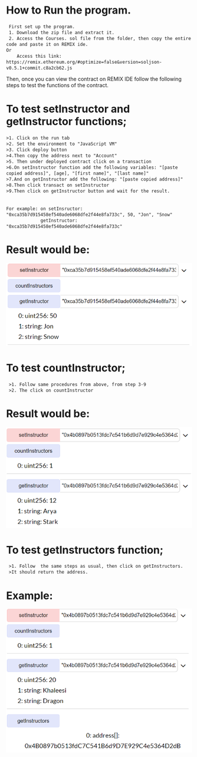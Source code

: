 
#  How to Run the program. 
     First set up the program. 
     1. Download the zip file and extract it.
     2. Access the Courses. sol file from the folder, then copy the entire code and paste it on REMIX ide.
    Or
        Access this link: https://remix.ethereum.org/#optimize=false&version=soljson-v0.5.1+commit.c8a2cb62.js

Then, once you can view the contract on REMIX IDE follow the following steps to test the functions of the contract.

# To test setInstructor and getInstructor functions;
    >1. Click on the run tab
    >2. Set the environment to "JavaScript VM"
    >3. Click deploy button
    >4.Then copy the address next to "Account"
    >5. Then under deployed contract click on a transaction
    >6.On setInstructor function add the following variables: "[paste copied address]", [age], "[first name]", "[last name]"
    >7.And on getInstructor add the following: "[paste copied address]"
    >8.Then click transact on setInstructor
    >9.Then click on getInstructor button and wait for the result.
    

    For example: on setInsructor: "0xca35b7d915458ef540ade6068dfe2f44e8fa733c", 50, "Jon", "Snow"
                 getInstructor: "0xca35b7d915458ef540ade6068dfe2f44e8fa733c"
             
 # Result would be:
 ![image](https://github.com/Dilianny/BlockchainHW4/blob/master/HW4%20images/getInstructor.PNG)
 
 # To test countInstructor;
     >1. Follow same procedures from above, from step 3-9
     >2. The click on countInstructor
 
# Result would be: 
 ![image](https://github.com/Dilianny/BlockchainHW4/blob/master/HW4%20images/countInstructor.PNG)
 
 # To test getInstructors function;
     >1. Follow  the same steps as usual, then click on getInstructors.
     >It should return the address.

 # Example: 
 ![image](https://github.com/Dilianny/BlockchainHW4/blob/master/HW4%20images/getInstructors.PNG)
 
 





